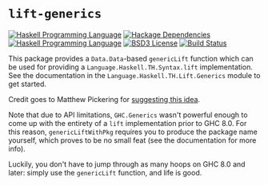 # `lift-generics`

[![Haskell Programming Language](https://img.shields.io/badge/language-Haskell-blue.svg)][Haskell.org]
[![Hackage Dependencies](https://img.shields.io/hackage-deps/v/lift-generics.svg)](http://packdeps.haskellers.com/reverse/lift-generics)
[![Haskell Programming Language](https://img.shields.io/badge/language-Haskell-blue.svg)][Haskell.org]
[![BSD3 License](http://img.shields.io/badge/license-BSD3-brightgreen.svg)][tl;dr Legal: BSD3]
[![Build Status](https://github.com/RyanGlScott/lift-generics/workflows/Haskell-CI/badge.svg)](https://github.com/RyanGlScott/lift-generics/actions?query=workflow%3AHaskell-CI)

[Hackage: lift-generics]:
  http://hackage.haskell.org/package/lift-generics
    "lift-generics package on Hackage"
[Haskell.org]:
  http://www.haskell.org
  "The Haskell Programming Language"
[tl;dr Legal: BSD3]:
  https://tldrlegal.com/license/bsd-3-clause-license-%28revised%29
  "BSD 3-Clause License (Revised)"

This package provides a `Data.Data`-based `genericLift` function which can be used for providing a `Language.Haskell.TH.Syntax.lift` implementation. See the documentation in the `Language.Haskell.TH.Lift.Generics` module to get started.

Credit goes to Matthew Pickering for [suggesting this idea](https://ghc.haskell.org/trac/ghc/ticket/1830#comment:12).

Note that due to API limitations, `GHC.Generics` wasn't powerful enough to come up with the entirety of a `lift` implementation prior to GHC 8.0. For this reason, `genericLiftWithPkg` requires you to produce the package name yourself, which proves to be no small feat (see the documentation for more info).

Luckily, you don't have to jump through as many hoops on GHC 8.0 and later: simply use the `genericLift` function, and life is good.
